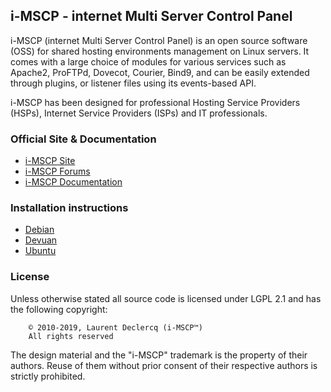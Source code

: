 ## i-MSCP - internet Multi Server Control Panel

i-MSCP (internet Multi Server Control Panel) is an open source software (OSS)
for shared hosting environments management on Linux servers. It comes with
a large choice of modules for various services such as Apache2, ProFTPd,
Dovecot, Courier, Bind9, and can be easily extended through plugins, or
listener files using its events-based API.

i-MSCP has been designed for professional Hosting Service Providers (HSPs),
Internet Service Providers (ISPs) and IT professionals.

### Official Site & Documentation

* [i-MSCP Site](https://i-mscp.net/)
* [i-MSCP Forums](https://i-mscp.net/index.php/BoardList/)
* [i-MSCP Documentation](https://wiki.i-mscp.net/doku.php)

### Installation instructions

* [Debian](./docs/Debian/INSTALL.md)
* [Devuan](./docs/Devuan/INSTALL.md)
* [Ubuntu](./docs/Ubuntu/INSTALL.md)

### License

Unless otherwise stated all source code is licensed under LGPL 2.1 and has the
following copyright:

```
    © 2010-2019, Laurent Declercq (i-MSCP™)
    All rights reserved
```

The design material and the "i-MSCP" trademark is the property of their
authors. Reuse of them without prior consent of their respective authors is
strictly prohibited.
